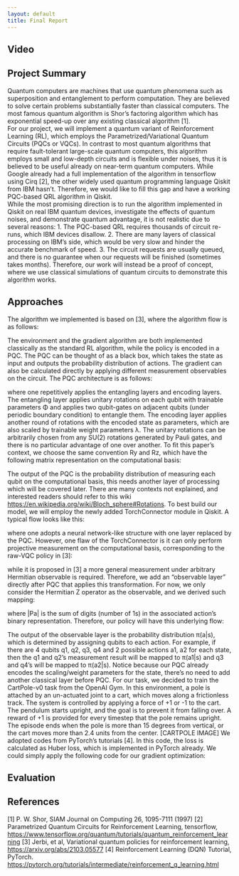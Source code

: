 ```yaml
---
layout: default
title: Final Report
---
```


## Video

## Project Summary
Quantum computers are machines that use quantum phenomena such as superposition and entanglement to perform computation. They are believed to solve certain problems substantially faster than classical computers. The most famous quantum algorithm is Shor’s factoring algorithm which has exponential speed-up over any existing classical algorithm [1].  
For our project, we will implement a quantum variant of Reinforcement Learning (RL), which employs the Parametrized/Variational Quantum Circuits (PQCs or VQCs). In contrast to most quantum algorithms that require fault-tolerant large-scale quantum computers, this algorithm employs small and low-depth circuits and is flexible under noises, thus it is believed to be useful already on near-term quantum computers. While Google already had a full implementation of the algorithm in tensorflow using Cirq [2], the other widely used quantum programming language Qiskit from IBM hasn’t. Therefore, we would like to fill this gap and have a working PQC-based QRL algorithm in Qiskit.  
While the most promising direction is to run the algorithm implemented in Qiskit on real IBM quantum devices, investigate the effects of quantum noises, and demonstrate quantum advantage, it is not realistic due to several reasons: 1. The PQC-based QRL requires thousands of circuit re-runs, which IBM devices disallow. 2. There are many layers of classical processing on IBM’s side, which would be very slow and hinder the accurate benchmark of speed. 3. The circuit requests are usually queued, and there is no guarantee when our requests will be finished (sometimes takes months). Therefore, our work will instead be a proof of concept, where we use classical simulations of quantum circuits to demonstrate this algorithm works. 

## Approaches
The algorithm we implemented is based on [3], where the algorithm flow is as follows:

The environment and the gradient algorithm are both implemented classically as the standard RL algorithm, while the policy is encoded in a PQC. The PQC can be thought of as a black box, which takes the state as input and outputs the probability distribution of actions. The gradient can also be calculated directly by applying different measurement observables on the circuit. The PQC architecture is as follows:

where one repetitively applies the entangling layers and encoding layers. The entangling layer applies unitary rotations on each qubit with trainable parameters Φ and applies two qubit-gates on adjacent qubits (under periodic boundary condition) to entangle them. The encoding layer applies another round of rotations with the encoded state as parameters, which are also scaled by trainable weight parameters λ. The unitary rotations can be arbitrarily chosen from any SU(2) rotations generated by Pauli gates, and there is no particular advantage of one over another. To fit this paper’s context, we choose the same convention Ry and Rz, which have the following matrix representation on the computational basis:

The output of the PQC is the probability distribution of measuring each qubit on the computational basis, this needs another layer of processing which will be covered later.
There are many contexts not explained, and interested readers should refer to this wiki https://en.wikipedia.org/wiki/Bloch_sphere#Rotations.
To best build our model, we will employ the newly added TorchConnector module in Qiskit. A typical flow looks like this:

where one adopts a neural network-like structure with one layer replaced by the PQC. However, one flaw of the TorchConnector is it can only perform projective measurement on the computational basis, corresponding to the raw-VQC policy in [3]:

while it is proposed in [3] a more general measurement under arbitrary Hermitian observable is required. Therefore, we add an “observable layer” directly after PQC that applies this transformation. For now, we only consider the Hermitian Z operator as the observable, and we derived such mapping:

where |Pa| is the sum of digits (number of 1s) in the associated action’s binary representation. Therefore, our policy will have this underlying flow: 

The output of the observable layer is the probability distribution π(a|s), which is determined by assigning qubits to each action. For example, if there are 4 qubits q1, q2, q3, q4 and 2 possible actions a1, a2 for each state, then the q1 and q2’s measurement result will be mapped to π(a1|s) and q3 and q4’s will be mapped to π(a2|s). Notice because our PQC already encodes the scaling/weight parameters for the state, there’s no need to add another classical layer before PQC. 
For our task, we decided to train the CartPole-v0 task from the OpenAI Gym. In this environment, a pole is attached by an un-actuated joint to a cart, which moves along a frictionless track. The system is controlled by applying a force of +1 or -1 to the cart. The pendulum starts upright, and the goal is to prevent it from falling over. A reward of +1 is provided for every timestep that the pole remains upright. The episode ends when the pole is more than 15 degrees from vertical, or the cart moves more than 2.4 units from the center.
[CARTPOLE IMAGE]
We adopted codes from PyTorch’s tutorials [4]. In this code, the loss is calculated as Huber loss, which is implemented in PyTorch already. We could simply apply the following code for our gradient optimization:
## Evaluation

## References
[1] P. W. Shor, SIAM Journal on Computing 26, 1095-7111 (1997)
[2] Parametrized Quantum Circuits for Reinforcement Learning, tensorflow, https://www.tensorflow.org/quantum/tutorials/quantum_reinforcement_learning
[3] Jerbi, et al, Variational quantum policies for reinforcement learning, https://arxiv.org/abs/2103.05577
[4] Reinforcement Learning (DQN) Tutorial, PyTorch. https://pytorch.org/tutorials/intermediate/reinforcement_q_learning.html
